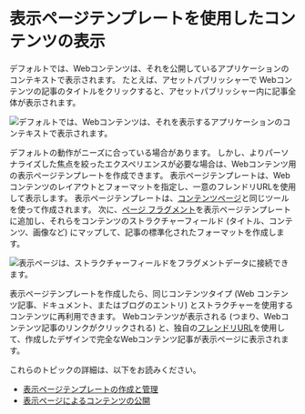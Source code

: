 # 表示ページテンプレートを使用したコンテンツの表示

デフォルトでは、Webコンテンツは、それを公開しているアプリケーションのコンテキストで表示されます。 たとえば、アセットパブリッシャーで Webコンテンツの記事のタイトルをクリックすると、アセットパブリッシャー内に記事全体が表示されます。

![デフォルトでは、Webコンテンツは、それを表示するアプリケーションのコンテキストで表示されます。](./about-display-page-templates-and-display-pages/images/01.png)

デフォルトの動作がニーズに合っている場合があります。 しかし、よりパーソナライズした焦点を絞ったエクスペリエンスが必要な場合は、Webコンテンツ用の表示ページテンプレートを作成できます。 表示ページテンプレートは、Webコンテンツのレイアウトとフォーマットを指定し、一意のフレンドリURLを使用して表示します。 表示ページテンプレートは、[コンテンツページ](../../creating-pages/building-and-managing-content-pages/building-content-pages.md)と同じツールを使って作成されます。 次に、[ページ フラグメント](../using-fragments/using-page-fragments.md)を表示ページテンプレートに追加し、それらをコンテンツのストラクチャーフィールド (タイトル、コンテンツ、画像など) にマップして、記事の標準化されたフォーマットを作成します。

![表示ページは、ストラクチャーフィールドをフラグメントデータに接続できます。](./about-display-page-templates-and-display-pages/images/02.png)

表示ページテンプレートを作成したら、同じコンテンツタイプ (Web コンテンツ記事、ドキュメント、またはブログのエントリ) とストラクチャーを使用するコンテンツに再利用できます。 Webコンテンツが表示される (つまり、Webコンテンツ記事のリンクがクリックされる) と、独自の[フレンドリURL](../../site-settings/managing-site-urls/configuring-your-sites-friendly-url.md)を使用して、作成したデザインで完全なWebコンテンツ記事が表示ページに表示されます。

これらのトピックの詳細は、以下をお読みください。

  - [表示ページテンプレートの作成と管理](./creating-and-managing-display-page-templates.md)
  - [表示ページによるコンテンツの公開](./publishing-content-with-display-pages.md)

